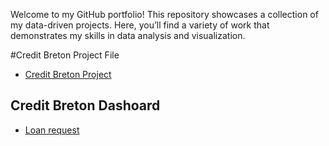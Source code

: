 Welcome to my GitHub portfolio! 
This repository showcases a collection of my data-driven projects.
Here, you’ll find a variety of work that demonstrates my skills in data analysis and  visualization.


#Credit Breton Project File
- <a href="https://github.com/Yaruda60/PortfolioProjects/blob/main/Credit_breton.pbix">Credit Breton Project</a>

##  Credit Breton Dashoard 
- <a href="https://github.com/Yaruda60/PortfolioProjects/blob/main/Screen_credit_breton_1.png">Loan request</a>


